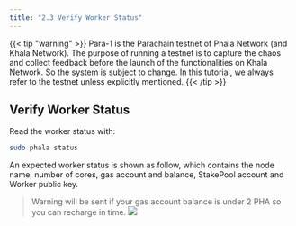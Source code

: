 ```yaml
---
title: "2.3 Verify Worker Status"
---
```


{{< tip "warning" >}}
Para-1 is the Parachain testnet of Phala Network (and Khala Network). The purpose of running a testnet is to capture the chaos and collect feedback before the launch of the functionalities on Khala Network. So the system is subject to change. In this tutorial, we always refer to the testnet unless explicitly mentioned.
{{< /tip >}}

## Verify Worker Status

Read the worker status with:

```bash
sudo phala status
```

An expected worker status is shown as follow, which contains the node name, number of cores, gas account and balance, StakePool account and Worker public key.
> Warning will be sent if your gas account balance is under 2 PHA so you can recharge in time.
    ![](/images/docs/khala-mining/2-3-1.png)
